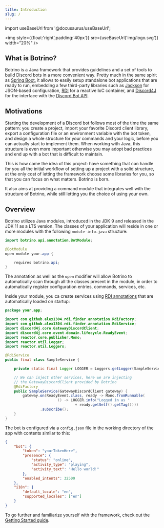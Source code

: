 ```yaml
---
title: Introduction
slug: /
---
```


import useBaseUrl from '@docusaurus/useBaseUrl';

<img style={{float:'right',padding:'40px'}} src={useBaseUrl('img/logo.svg')} width="20%" />

## What is Botrino?

Botrino is a Java framework that provides guidelines and a set of tools to build Discord bots in a more convenient way. Pretty much in the same spirit as [Spring Boot](https://spring.io/projects/spring-boot), it allows to easily setup standalone bot applications that are ready to run, embedding a few third-party libraries such as [Jackson](https://github.com/FasterXML/jackson-core) for JSON-based configuration, [RDI](https://alex1304.github.io/rdi/docs/intro) for a reactive IoC container, and [Discord4J](https://discord4j.com) for the interface with the [Discord Bot API](https://discord.com/developers/docs/intro).

## Motivations

Starting the development of a Discord bot follows most of the time the same pattern: you create a project, import your favorite Discord client library, export a configuration file or an environment variable with the bot token, and design a whole structure for your commands and your logic, before you can actually start to implement them. When working with Java, this structure is even more important otherwise you may adopt bad practices and end up with a bot that is difficult to maintain.

This is how came the idea of this project: have something that can handle for you all the initial workflow of setting up a project with a solid structure, at the only cost of letting the framework choose some libraries for you, so that you can focus on what matters. Botrino is born.

It also aims at providing a command module that integrates well with the structure of Botrino, while still letting you the choice of using your own.

## Overview

Botrino utilizes Java modules, introduced in the JDK 9 and released in the JDK 11 as a LTS version. The classes of your application will reside in one or more modules with the following `module-info.java` structure:

```java
import botrino.api.annotation.BotModule;

@BotModule
open module your.app {

    requires botrino.api;
}
```

The annotation as well as the `open` modifier will allow Botrino to automatically scan through all the classes present in the module, in order to automatically register configuration entries, commands, services, etc.

Inside your module, you ca create services using [RDI annotations](https://alex1304.github.io/rdi/docs/annotation-based-configuration) that are automatically loaded on startup:

```java
package your.app;

import com.github.alex1304.rdi.finder.annotation.RdiFactory;
import com.github.alex1304.rdi.finder.annotation.RdiService;
import discord4j.core.GatewayDiscordClient;
import discord4j.core.event.domain.lifecycle.ReadyEvent;
import reactor.core.publisher.Mono;
import reactor.util.Logger;
import reactor.util.Loggers;

@RdiService
public final class SampleService {

    private static final Logger LOGGER = Loggers.getLogger(SampleService.class);

    // We can inject other services, here we are injecting
    // the GatewayDiscordClient provided by Botrino
    @RdiFactory
    public SampleService(GatewayDiscordClient gateway) {
        gateway.on(ReadyEvent.class, ready -> Mono.fromRunnable(
                        () -> LOGGER.info("Logged in as "
                                + ready.getSelf().getTag())))
                .subscribe();
    }
}

```

The bot is configured via a `config.json` file in the working directory of the app with contents similar to this:

```json
{
    "bot": {
        "token": "yourTokenHere",
        "presence": {
            "status": "online",
            "activity_type": "playing",
            "activity_text": "Hello world!"
        },
        "enabled_intents": 32509
    },
    "i18n": {
        "default_locale": "en",
        "supported_locales": ["en"]
    }
}
```

To go further and familiarize yourself with the framework, check out the [Getting Started guide](getting-started.md).
